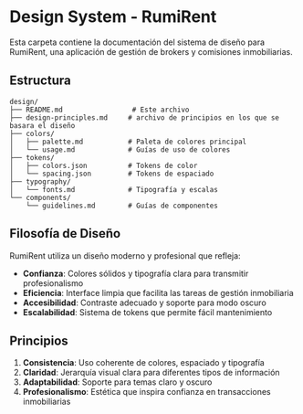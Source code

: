 # Design System - RumiRent

Esta carpeta contiene la documentación del sistema de diseño para RumiRent, una aplicación de gestión de brokers y comisiones inmobiliarias.

## Estructura

```
design/
├── README.md                 # Este archivo
├── design-principles.md     # archivo de principios en los que se basara el diseño
├── colors/
│   ├── palette.md           # Paleta de colores principal
│   └── usage.md             # Guías de uso de colores
├── tokens/
│   ├── colors.json          # Tokens de color
│   └── spacing.json         # Tokens de espaciado
├── typography/
│   └── fonts.md             # Tipografía y escalas
└── components/
    └── guidelines.md        # Guías de componentes
```

## Filosofía de Diseño

RumiRent utiliza un diseño moderno y profesional que refleja:

- **Confianza**: Colores sólidos y tipografía clara para transmitir profesionalismo
- **Eficiencia**: Interface limpia que facilita las tareas de gestión inmobiliaria
- **Accesibilidad**: Contraste adecuado y soporte para modo oscuro
- **Escalabilidad**: Sistema de tokens que permite fácil mantenimiento

## Principios

1. **Consistencia**: Uso coherente de colores, espaciado y tipografía
2. **Claridad**: Jerarquía visual clara para diferentes tipos de información
3. **Adaptabilidad**: Soporte para temas claro y oscuro
4. **Profesionalismo**: Estética que inspira confianza en transacciones inmobiliarias